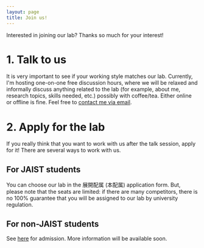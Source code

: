 ```yaml
---
layout: page
title: Join us!
---
```


Interested in joining our lab? Thanks so much for your interest!


# 1. Talk to us

It is very important to see if your working style matches our lab.
Currently, I'm hosting one-on-one free discussion hours, where we will be relaxed and informally discuss anything related to the lab (for example, about me, research topics, skills needed, etc.) possibly with coffee/tea.
Either online or offline is fine.
Feel free to [contact me via email](https://rebelsnlu-jaist.github.io/contact.html).


# 2. Apply for the lab

If you really think that you want to work with us after the talk session, apply for it! There are several ways to work with us.


## For JAIST students

You can choose our lab in the 展開配属 (本配属) application form.
But, please note that the seats are limited: if there are many competitors, there is no 100% guarantee that you will be assigned to our lab by university regulation.

## For non-JAIST students

See [here](https://www.jaist.ac.jp/english/admissions/) for admission.
More information will be available soon.
